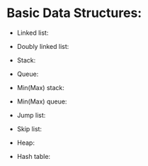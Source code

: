 # Basic Data Structures:

  - Linked list:

  - Doubly linked list:

  - Stack:

  - Queue:

  - Min(Max) stack:

  - Min(Max) queue:

  - Jump list:

  - Skip list:

  - Heap:

  - Hash table:
  

